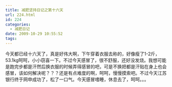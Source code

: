 ```yaml
---
title: 减肥坚持日记之第十六天
url: 224.html
id: 224
categories:
  - 减肥日记
date: 2009-10-29 10:55:52
tags:
---
```


今天都已经十六天了，真是好伟大啊，下午穿着衣服去称的，好像瘦了1-2斤，53.1kg呵呵，小小窃喜一下。不过今天感冒了，很不舒服，还好没发烧。我想可能是跑完步都是汗然后换衣服的时候弄得感冒的吧，可是不换把都是汗贴在身上也会感冒，该如何解决呢？？？还是有点难度的啊，呵呵，慢慢摸索吧。不过今天江苏银行终于网申成功了，松了一口气。今天感冒嗜睡，休息去了，呵呵。。。